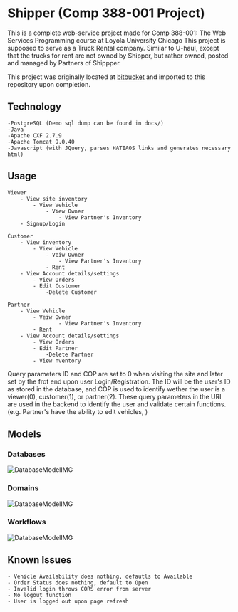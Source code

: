 # Shipper (Comp 388-001 Project)

This is a complete web-service project made for Comp 388-001: The Web Services Programming course at Loyola University Chicago
This project is supposed to serve as a Truck Rental company. Similar to U-haul, except that the trucks for rent are
not owned by Shipper, but rather owned, posted and managed by Partners of Shippper.

This project was originally located at [bitbucket](https://bitbucket.org/ethomas14/comp333_433_truck_rental/src/master/) and imported to this repository upon completion.

## Technology

	-PostgreSQL (Demo sql dump can be found in docs/)
	-Java
	-Apache CXF 2.7.9
	-Apache Tomcat 9.0.40
	-Javascript (with JQuery, parses HATEAOS links and generates necessary html)

## Usage

	Viewer
		- View site inventory
			- View Vehicle
				- View Owner
					- View Partner's Inventory
		- Signup/Login

	Customer
		- View inventory
			- View Vehicle
				- Veiw Owner
					- View Partner's Inventory
				- Rent
		- View Account details/settings
			- View Orders
			- Edit Customer
				-Delete Customer

	Partner
		- View Vehicle
			- Veiw Owner
					- View Partner's Inventory
			- Rent
		- View Account details/settings
			- View Orders
			- Edit Partner
				-Delete Partner
			- View nventory


Query parameters ID and COP are set to 0 when visiting the site and later set by the frot end upon user Login/Registration.
The ID will be the user's ID as stored in the database, and COP is used to identify wether the user is a viewer(0), customer(1), or partner(2).
These query parameters in the URI are used in the backend to identify the user and validate certain functions. (e.g. Partner's have the ability to edit vehicles, )

## Models
### Databases
![DatabaseModelIMG](https://github.com/DavidGubala/Shipper/blob/master/docs/Database.png)
### Domains
![DatabaseModelIMG](https://github.com/DavidGubala/Shipper/blob/master/docs/Domains.png)
### Workflows
![DatabaseModelIMG](https://github.com/DavidGubala/Shipper/blob/master/docs/Workflows.png)

## Known Issues
	- Vehicle Availability does nothing, defautls to Available
	- Order Status does nothing, default to Open
	- Invalid login throws CORS error from server
	- No logout function
	- User is logged out upon page refresh
